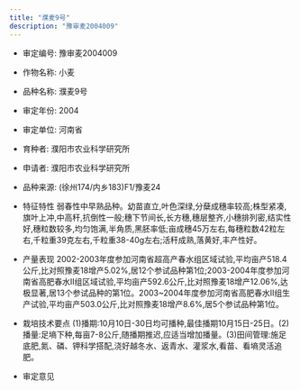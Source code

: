 ```yaml
---
title: "濮麦9号"
description: "豫审麦2004009"
---
```

* 审定编号:  豫审麦2004009

*  作物名称:  小麦

*  品种名称:  濮麦9号

*  审定年份:  2004

*  审定单位:  河南省

* 育种者:  濮阳市农业科学研究所

*  申请者:  濮阳市农业科学研究所

*  品种来源:  (徐州174/内乡183)F1/豫麦24

*  特征特性
弱春性中早熟品种。幼苗直立,叶色深绿,分蘖成穗率较高;株型紧凑,旗叶上冲,中高秆,抗倒性一般;穗下节间长,长方穗,穗层整齐,小穗排列密,结实性好,穗粒数较多,均匀饱满,半角质,黑胚率低;亩成穗45万左右,每穗粒数42粒左右,千粒重39克左右,千粒重38-40g左右;活秆成熟,落黄好,丰产性好。

*  产量表现
2002-2003年度参加河南省超高产春水组区域试验,平均亩产518.4公斤,比对照豫麦18增产5.02%,居12个参试品种第1位;2003-2004年度参加河南省高肥春水Ⅱ组区域试验,平均亩产592.6公斤,比对照豫麦18增产12.06%,达极显著,居13个参试品种的第1位。2003~2004年度参加河南省高肥春水Ⅱ组生产试验,平均亩产503.0公斤,比对照豫麦18增产8.6%,居5个参试品种第1位。

*  栽培技术要点
(1)播期:10月10日-30日均可播种,最佳播期10月15日-25日。(2)播量:足墒下种,每亩7-8公斤,随播期推迟,应适当增加播量。(3)田间管理:施足底肥,氮、磷、钾科学搭配,浇好越冬水、返青水、灌浆水,看苗、看墒灵活追肥。

*  审定意见

